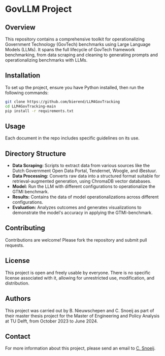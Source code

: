 # GovLLM Project

## Overview
This repository contains a comprehensive toolkit for operationalizing Government Technology (GovTech) benchmarks using Large Language Models (LLMs). It spans the full lifecycle of GovTech framework benchmarking, from data scraping and cleaning to generating prompts and operationalizing benchmarks with LLMs.

## Installation
To set up the project, ensure you have Python installed, then run the following commands:
```bash
git clone https://github.com/bierend/LLM4GovTracking
cd LLM4GovTracking-main
pip install -r requirements.txt
```

## Usage
Each document in the repo includes specific guidelines on its use. 

## Directory Structure
- **Data Scraping:** Scripts to extract data from various sources like the Dutch Government Open Data Portal, Tendernet, Woogle, and iBestuur.
- **Data Processing:** Converts raw data into a structured format suitable for retrieval-augmented generation, using ChromaDB vector databases.
- **Model:** Run the LLM with different configurations to operationalize the GTMI benchmark.
- **Results:** Contains the data of model operationalizations across different configurations.
- **Evaluation:** Analyzes outcomes and generates visualizations to demonstrate the model's accuracy in applying the GTMI-benchmark.

## Contributing
Contributions are welcome! Please fork the repository and submit pull requests.

## License
This project is open and freely usable by everyone. There is no specific license associated with it, allowing for unrestricted use, modification, and distribution.

## Authors
This project was carried out by B. Nieuwschepen and C. Snoeij as part of their master thesis project for the Master of Engineering and Policy Analysis at TU Delft, from October 2023 to June 2024.

## Contact
For more information about this project, please send an email to [C. Snoeij](mailto:cornesnoeij@gmail.com).

